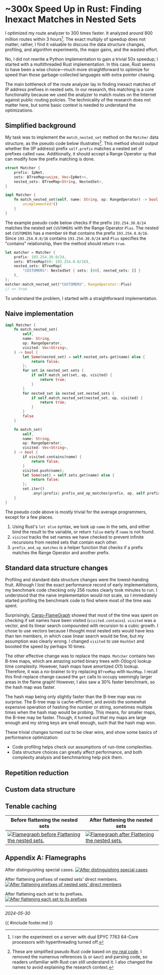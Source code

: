 <!-- toc -->
# ~300x Speed Up in Rust: Finding Inexact Matches in Nested Sets

I optimized my route analyzer to 300 times faster.
It analyzed around 800 million routes within 3 hours[^cpu].
The exact multiply of speedup does not matter; rather,
I find it valuable to discuss the data structure changes, profiling,
and algorithm experiments, the major gains, and the wasted effort.

No, I did not rewrite a Python implementation to gain a trivial 50x speedup;
I started with a multithreaded Rust implementation.
In this case,
Rust seems to have been a wise choice—much more straightforward to optimize for
speed than those garbage-collected languages with extra pointer chasing.

The main bottleneck of the route analyzer lay in finding inexact matches of
IP address prefixes in nested sets.
In our research,
this matching is a core functionality because we used the analyzer to
match routes on the Internet against public routing policies.
The technicality of the research does not matter here,
but some basic context is needed to understand the optimizations.

## Simplified background

My task was to implement the `match_nested_set` method on
the `Matcher` data structure, as the pseudo code below illustrates[^real-code].
This method should output whether the (IP address)
prefix `self.prefix` matches a nested set of prefixes called `name`.
Additionally,
it should accept a Range Operator `op` that
can modify how the prefix matching is done.

```rust
struct Matcher {
    prefix: IpNet,
    sets: BTreeMap<usize, Vec<IpNet>>,
    nested_sets: BTreeMap<String, NestedSet>,
}

impl Matcher {
    fn match_nested_set(self, name: String, op: RangeOperator) -> bool {
        unimplemented!()
    }
}
```

The example pseudo code below checks if
the prefix `193.254.30.0/24` matches the nested set `CUSTOMERS` with
the Range Operator `Plus`.
The nested set `CUSTOMERS` has a member `69` that
contains the prefix `193.254.0.0/16`.
Since `193.254.0.0/16` contains `193.254.30.0/24` and
`Plus` specifies the "contains" relationship,
then the method should return `true`.

```rust
let matcher = Matcher {
    prefix: 193.254.30.0/24,
    sets: BTreeMap(69: 193.254.0.0/16),
    nested_sets: BTreeMap(
        "CUSTOMERS": NestedSet { sets: [69], nested_sets: [] }
    ),
};
matcher.match_nested_set("CUSTOMERS", RangeOperator::Plus)
// => true
```

To understand the problem, I started with a straightforward implementation.

## Naive implementation

```rust
impl Matcher {
    fn match_nested_set(
        self,
        name: String,
        op: RangeOperator,
        visited: Vec<String>,
    ) -> bool {
        let Some(nested_set) = self.nested_sets.get(name) else {
            return false;
        };
        for set in nested_set.sets {
            if self.match_set(set, op, visited) {
                return true;
            }
        }
        for nested_set in nested_set.nested_sets {
            if self.match_nested_set(nested_set, op, visited) {
                return true;
            }
        }
        false
    }

    fn match_set(
        self,
        name: String,
        op: RangeOperator,
        visited: Vec<String>,
    ) -> bool {
        if visited.contains(name) {
            return false;
        }
        visited.push(name);
        let Some(set) = self.sets.get(name) else {
            return false;
        };
        set.iter()
            .any(|prefix| prefix_and_op_matches(prefix, op, self.prefix))
    }
}
```

The pseudo code above is mostly trivial for the average programmers,
except for a few places.

1. Using Rust's `let else` syntax, we look up `name` in the sets,
    and either bind the result to the variable,
    or return `false` early if `name` is not found.
1. `visited` tracks the set names we have checked to
    prevent infinite recursions from nested sets that contain each other.
1. `prefix_and_op_matches` is a helper function that checks if
    a prefix matches the Range Operator and another prefix.

## Standard data structure changes

Profiling and standard data structure changes were the lowest-handing fruit.
Although I lost the exact performance record of early implementations,
my benchmark code checking only 256 routes clearly took minutes to run.
I understood that the naive implementation would not scale,
so I immediately started profiling the benchmark code to find where most of
the time was spent.

Surprisingly, [Cargo-FlameGraph]
showed that most of the time was spent on checking if
set names have been visited (`visited.contains`).
`visited` was a vector,
and its linear search compounded with recursion to a cubic growth.
I chose to use vectors because I thought most nested sets would have less than
ten members, in which case linear search would be fine,
but my assumption was clearly wrong.
I changed `visited` to use `HashSet` and boosted the speed by perhaps 10 times.

The other effective change was to replace the maps.
`Matcher` contains two B-tree maps,
which are amazing sorted binary trees with $O(\log n)$ lookup time complexity.
However, hash maps have amortized $O(1)$ lookup.
Therefore, it was a no-brainer to try replacing `BTreeMap` with `HashMap`.
I recall this find-replace change caused the `get` calls to
occupy seemingly larger areas in the flame graph!
However, I also saw a 30% faster benchmark, so the hash map was faster.

The hash map being only slightly faster than the B-tree map was no surprise.
The B-tree map is cache-efficient,
and avoids the somewhat expensive operation of hashing the number or string,
sometimes multiple times when the hash map would be probing.
This means, for smaller maps, the B-tree may be faster.
Though,
it turned out that my maps are large enough and
my string keys are small enough, such that the hash map won.

These trivial changes turned out to be clear wins,
and show some basics of performance optimization:

- Code profiling helps check our assumptions of run-time complexities.
- Data structure choices can greatly affect performance,
    and both complexity analysis and benchmarking help pick them.

## Repetition reduction

<!-- TODO: Finish this off. -->

<!--
- Prefix matching is inexact.
    Depending on $o$, $(p_i,o)$ may be a match of $p$ if $p_i$ equals $p$,
    contains $p$, or contains but not equals $p$, or,
    $p$ itself must satisfy some condition.
    So, simple lookups like hash table lookup and binary search do not suffice.
- AS Sets can be nested.
    $\mathcal A_i=\{a_1,a_2,\ldots,\mathcal A_{i1},\mathcal A_{i2},\ldots\}$
    may contain both ASes $a_j$ and other AS Sets $\mathcal A_{ij}$.
    So,
    finding a match for $p$ in
    $\mathcal A_i$ may require checking an *unbounded* number of sets.
-->

## Custom data structure

## Tenable caching

<!-- - There are too many prefix ranges.
    Flattening the set of all prefixes for
    each AS Set would eliminate the nesting,
    but I tried that and ran out of all 300GiB of RAM,
    causing the server to hang for a while
    (fortunately my admin did not notice it).
-->

| Before flattening the nested sets                                                        | After flattening the nested sets                                                      |
| ---------------------------------------------------------------------------------------- | ------------------------------------------------------------------------------------- |
| [![Flamegraph before Flattening the nested sets.][flamegraph-before]][flamegraph-before] | [![Flamegraph after Flattening the nested sets.][flamegraph-after]][flamegraph-after] |

[^cpu]: I ran the experiment on a server with dual EPYC 7763 64-Core processors with
hyperthreading turned off.

[^real-code]: These are simplified pseudo Rust code based on [my real
code](https://github.com/SichangHe/internet_route_verification/blob/752e19d1c8ab6665a67c69eeffcc9885c60a37ea/route_policy_cmp/src/bgp/filter.rs#L137).
I removed the numerous references (`&` or `&mut`) and parsing code,
so readers unfamiliar with Rust can still understand it.
I also changed the names to avoid explaining the research context.

## Appendix A: Flamegraphs

<!-- TODO: Maybe I should iframe these. -->

After distinguishing special cases.
[![After distinguishing special
cases][flamegraph-distinguish-spec]][flamegraph-distinguish-spec]

After flattening prefixes of nested sets' direct members.
[![After flattening prefixes of
nested sets' direct
members][flamegraph-use-as-set-routes]][flamegraph-use-as-set-routes]

After flattening each set to its prefixes. [![After flattening each set to its
prefixes][flamegraph-use-routes-for-each-as]][flamegraph-use-routes-for-each-as]

---

*2024-05-30*

{{ #include footer.md }}

[Cargo-FlameGraph]: https://github.com/flamegraph-rs/flamegraph
[flamegraph-after]: https://github.com/SichangHe/internet_route_verification/assets/84777573/33a7354f-a47a-4c8f-a905-c717bbd38f62
[flamegraph-before]: https://github.com/SichangHe/internet_route_verification/assets/84777573/6a869975-a764-45f8-9f14-a27498f3e1f8
[flamegraph-distinguish-spec]: https://github.com/SichangHe/internet_route_verification/assets/84777573/1a7ef5c2-1727-49bf-ae99-a196a95bbfca
[flamegraph-use-as-set-routes]: https://github.com/SichangHe/internet_route_verification/assets/84777573/095af07b-98d8-4f7a-b44f-050454a037d1
[flamegraph-use-routes-for-each-as]: https://github.com/SichangHe/internet_route_verification/assets/84777573/8be94a7a-c913-4df7-bb99-7f095d848376
